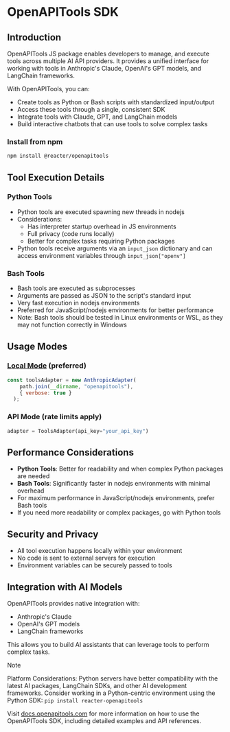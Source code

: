 # OpenAPITools SDK

## Introduction

OpenAPITools JS package enables developers to manage, and execute tools across multiple AI API providers. It provides a unified interface for working with tools in Anthropic's Claude, OpenAI's GPT models, and LangChain frameworks.

With OpenAPITools, you can:

- Create tools as Python or Bash scripts with standardized input/output
- Access these tools through a single, consistent SDK
- Integrate tools with Claude, GPT, and LangChain models
- Build interactive chatbots that can use tools to solve complex tasks

### Install from npm

```bash
npm install @reacter/openapitools
```

## Tool Execution Details

### Python Tools

- Python tools are executed spawning new threads in nodejs
- Considerations:
  - Has interpreter startup overhead in JS environments
  - Full privacy (code runs locally)
  - Better for complex tasks requiring Python packages
- Python tools receive arguments via an `input_json` dictionary and can access environment variables through `input_json["openv"]`

### Bash Tools

- Bash tools are executed as subprocesses
- Arguments are passed as JSON to the script's standard input
- Very fast execution in nodejs environments
- Preferred for JavaScript/nodejs environments for better performance
- Note: Bash tools should be tested in Linux environments or WSL, as they may not function correctly in Windows

## Usage Modes

### [Local Mode](https://claude.ai/localmode) (preferred)

```js
const toolsAdapter = new AnthropicAdapter(
    path.join(__dirname, "openapitools"),
    { verbose: true }
  );
```

### API Mode (rate limits apply)

```python
adapter = ToolsAdapter(api_key="your_api_key")

```

## Performance Considerations

- **Python Tools**: Better for readability and when complex Python packages are needed
- **Bash Tools**: Significantly faster in nodejs environments with minimal overhead
- For maximum performance in JavaScript/nodejs environments, prefer Bash tools
- If you need more readability or complex packages, go with Python tools

## Security and Privacy

- All tool execution happens locally within your environment
- No code is sent to external servers for execution
- Environment variables can be securely passed to tools

## Integration with AI Models

OpenAPITools provides native integration with:

- Anthropic's Claude
- OpenAI's GPT models
- LangChain frameworks

This allows you to build AI assistants that can leverage tools to perform complex tasks.

> [!NOTE]
>
> Platform Considerations:
> Python servers have better compatibility with the latest AI packages, LangChain SDKs, and other AI development frameworks. Consider working in a Python-centric environment using the Python SDK: `pip install reacter-openapitools`

Visit [docs.openapitools.com](https://docs.openapitools.com) for more information on how to use the OpenAPITools SDK, including detailed examples and API references.
